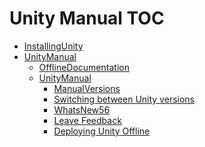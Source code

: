 Unity Manual TOC
================

 - [InstallingUnity](InstallingUnity)
 - [UnityManual](UnityManual)
	 - [OfflineDocumentation](OfflineDocumentation)
	 - [UnityManual](UnityManual_1)
		 - [ManualVersions](ManualVersions)
		 - [Switching between Unity versions](SwitchingDocumentationVersions)
		 - [WhatsNew56](WhatsNew56)
		 - [Leave Feedback](LeaveFeedback)
		 - [Deploying Unity Offline](DeployingUnityOffline)

